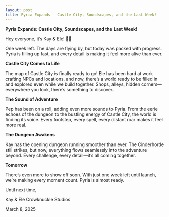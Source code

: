 ```yaml
---
layout: post
title: Pyria Expands - Castle City, Soundscapes, and the Last Week!
---
```

**Pyria Expands: Castle City, Soundscapes, and the Last Week!**

Hey everyone, it’s Kay & Ele! 🏰✨

One week left. The days are flying by, but today was packed with progress. Pyria is filling up fast, and every detail is making it feel more alive than ever.

**Castle City Comes to Life**

The map of Castle City is finally ready to go! Ele has been hard at work crafting NPCs and locations, and now, there’s a world ready to be filled in and explored even while we build together. Shops, alleys, hidden corners—everywhere you look, there’s something to discover.

**The Sound of Adventure**

Pep has been on a roll, adding even more sounds to Pyria. From the eerie echoes of the dungeon to the bustling energy of Castle City, the world is finding its voice. Every footstep, every spell, every distant roar makes it feel more real.

**The Dungeon Awakens**

Kay has the opening dungeon running smoother than ever. The Cinderhorde still strikes, but now, everything flows seamlessly into the adventure beyond. Every challenge, every detail—it’s all coming together.

**Tomorrow**

There’s even more to show off soon. With just one week left until launch, we’re making every moment count. Pyria is almost ready.

Until next time, 

Kay & Ele 
Crowknuckle Studios 

March 8, 2025
